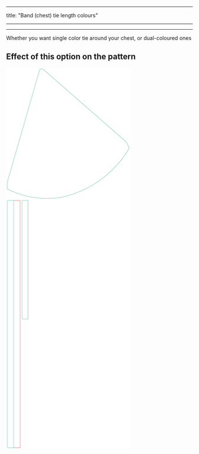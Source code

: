 - - -
title: "Band (chest) tie length colours"
- - -

***

Whether you want single color tie around your chest, or dual-coloured ones

## Effect of this option on the pattern

![This image shows the effect of this option by superimposing several variants that have a different value for this option](bee_bandtiecolours_sample.svg "Effect of this option on the pattern")
